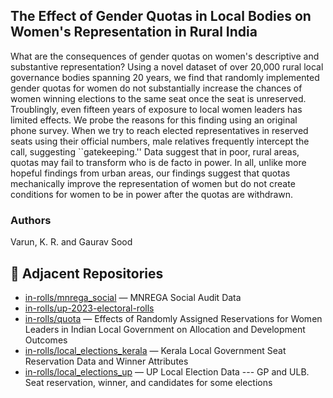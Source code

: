 ## The Effect of Gender Quotas in Local Bodies on Women's Representation in Rural India

What are the consequences of gender quotas on women's descriptive and substantive representation? Using a novel dataset of over 20,000 rural local governance bodies spanning 20 years, we find that randomly implemented gender quotas for women do not substantially increase the chances of women winning elections to the same seat once the seat is unreserved. Troublingly, even fifteen years of exposure to local women leaders has limited effects. We probe the reasons for this finding using an original phone survey. When we try to reach elected representatives in reserved seats using their official numbers, male relatives frequently intercept the call, suggesting ``gatekeeping.'' Data suggest that in poor, rural areas, quotas may fail to transform who is de facto in power. In all, unlike more hopeful findings from urban areas, our findings suggest that quotas mechanically improve the representation of women but do not create conditions for women to be in power after the quotas are withdrawn.

### Authors

Varun, K. R. and Gaurav Sood

## 🔗 Adjacent Repositories

- [in-rolls/mnrega_social](https://github.com/in-rolls/mnrega_social) — MNREGA Social Audit Data
- [in-rolls/up-2023-electoral-rolls](https://github.com/in-rolls/up-2023-electoral-rolls)
- [in-rolls/quota](https://github.com/in-rolls/quota) — Effects of Randomly Assigned Reservations for Women Leaders in Indian Local Government on Allocation and Development Outcomes
- [in-rolls/local_elections_kerala](https://github.com/in-rolls/local_elections_kerala) — Kerala Local Government Seat Reservation Data and Winner Attributes
- [in-rolls/local_elections_up](https://github.com/in-rolls/local_elections_up) — UP Local Election Data --- GP and ULB. Seat reservation, winner, and candidates for some elections

